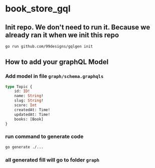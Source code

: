 # book_store_gql

## Init repo. We don't need to run it. Because we already ran it when we init this repo
```bash
go run github.com/99designs/gqlgen init
```

## How to add your graphQL Model
### Add model in file `graph/schema.graphqls`
```graphql
type Topic {
    id: ID!
    name: String!
    slug: String!
    score: Int
    createdAt: Time!
    updatedAt: Time!
    books: [Book]
}
```

### run command to generate code
```bash
go generate ./...
```

### all generated fill will go to folder `graph`